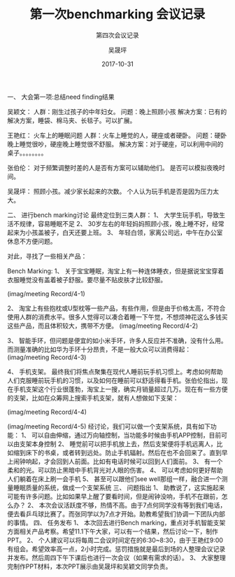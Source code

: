 ﻿---
layout:     post
title:      第一次benchmarking 会议记录
subtitle:   第四次会议记录
date:       2017-10-31
author:     吴晟坪
header-img: img/Meeting_Record_bg.png
catalog: true
tags:
    - Blog
---

一、	大会第一项:总结need finding结果

吴颖文：
人群：刚生过孩子的中年妇女。
问题：晚上照顾小孩
解决方案：已有的解决方案，睡袋、棉马夹、长毯子。可以扩展。

王艳红：
火车上的睡眠问题
人群：火车上睡觉的人，硬座或者硬卧。
问题：硬卧晚上睡觉很吵，硬座晚上睡觉很不舒服。
解决方案：对于硬座，可以利用中间的桌子。。。。。。。。

张伯伦：
对于频繁调整时差的人是否有方案可以辅助他们。
是否可以模拟夜晚时间。

吴晟坪：
照顾小孩。减少家长起来的次数。
个人认为玩手机是否是因为压力太大。 

二、	进行bench marking讨论
最终定位到三类人群：
1、	大学生玩手机，导致生活不规律，容易睡眠不足
2、	30岁左右的年轻妈妈照顾小孩，晚上睡不好，经常起来为小孩盖被子，白天还要上班。
3、	年轻白领，家离公司远，中午在办公室休息不方便问题。

对此，寻找了一些相关产品：

Bench Marking:
1、	关于宝宝睡眠，淘宝上有一种连体睡衣，但是据说宝宝穿着衣服睡觉没有盖着被子舒服。要尽量不贴皮肤才比较舒服。

(imag/meeting Record/4-1)

2、	淘宝上有些抱枕或U型枕等一些产品，有些作用，但是由于价格太高，不符合使用人群的消费水平。很多人觉得可以凑合着睡一下午觉，不想烦神花这么多钱买这些产品，而且体积较大，携带不方便。
(imag/meeting Record/4-2)

3、	智能手环，但问题是便宜的如小米手环，许多人反应并不准确，没有什么用。而测量准确的比如华为手环十分昂贵，不是一般大众可以消费得起：
(imag/meeting Record/4-3)

4、	手机支架。
最终我们将焦点聚集在现代人睡前玩手机习惯上。考虑如何帮助人们克服睡前玩手机的习惯，以及如何在睡前可以舒适得看手机。张伯伦指出，现在手机支架这个行业很蓬勃，淘宝上一搜，确实月销量超过几万。现在有一些方便的支架，比如在众筹网上搜索手机支架，就有人想做如下支架：

(imag/meeting Record/4-4)

(imag/meeting Record/4-5)
经讨论，我们可以做一个支架系统，具有如下功能：
1、	可以自由伸缩，通过万向轴控制，当功能多时候由手机APP控制，目前可以由支架本身控制
2、	睡觉前可以把手机放上去，然后支架便将手机远离人，比如缩到床下的书桌，或者转到远处。防止手机辐射。然后在也不会回来了。直到早上闹钟响起，才会回到人前面。比如有电话时候可以回到人们面前。
3、	有一个柔和的光。可以防止黑暗中手机背光对人眼的伤害。
4、	可以考虑如何更好帮助人们躺着在床上刷一会手机
5、	甚至可以跟他们see well那组一样，融合进一个测量睡眠质量的系统，做成一个支架系统
三、	问题指出
1、	助教说了，这实施起来可能有许多问题。比如如果早上醒了要看时间，但是闹钟没响，手机不在跟前，怎么办？
2、	本次会议活跃度不够，热情不高。由于7点何同学没有等到我们电话，便去看乒乓球比赛了。而张同学以为7点才开始。助教希望我们协调一下团队内部的事情。
四、	任务发布
1、	本次回去进行Bench marking，重点对手机智能支架方面相关产品考察。希望11.1下午大家，可以有一个结果，然后讨论一下，制作PPT。
2、	个人建议可以将每周二会议时间定在的6:30~8:30，由于王艳红9:00有组会。希望效率高一点，2小时完成。惩罚措施就是最后到场的人整理会议记录并发布。然后周四下午下课后也进行一次会议（如果有需求的话）。
3、	大家整理完制作PPT材料，本次PPT展示由吴晟坪和吴颖文同学负责。

